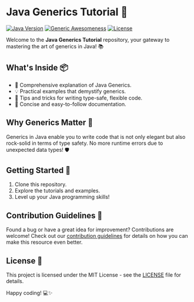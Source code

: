 # Java Generics Tutorial 🚀

[![Java Version](https://img.shields.io/badge/Java-%3E%3D%208-red.svg)](https://www.oracle.com/java/)
[![Generic Awesomeness](https://img.shields.io/badge/Generic-Awesomeness-brightgreen.svg)](https://www.java.com/)
[![License](https://img.shields.io/badge/License-MIT-blue.svg)](LICENSE)

Welcome to the **Java Generics Tutorial** repository, your gateway to mastering the art of generics in Java! 📚

## What's Inside 📦

- 📖 Comprehensive explanation of Java Generics.
- 💡 Practical examples that demystify generics.
- 🌟 Tips and tricks for writing type-safe, flexible code.
- 📝 Concise and easy-to-follow documentation.

## Why Generics Matter 🧐

Generics in Java enable you to write code that is not only elegant but also rock-solid in terms of type safety. No more runtime errors due to unexpected data types! 🛡️

## Getting Started 🚀

1. Clone this repository.
2. Explore the tutorials and examples.
3. Level up your Java programming skills!

## Contribution Guidelines 🤝

Found a bug or have a great idea for improvement? Contributions are welcome! Check out our [contribution guidelines](CONTRIBUTING.md) for details on how you can make this resource even better.

## License 📜

This project is licensed under the MIT License - see the [LICENSE](LICENSE) file for details.

Happy coding! 💻✨
